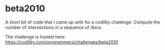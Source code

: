 # beta2010
A short bit of code that I came up with for a codility challenge: Compute the number of intersections in a sequence of discs.

The challenge is hosted here:
https://codility.com/programmers/challenges/beta2010
